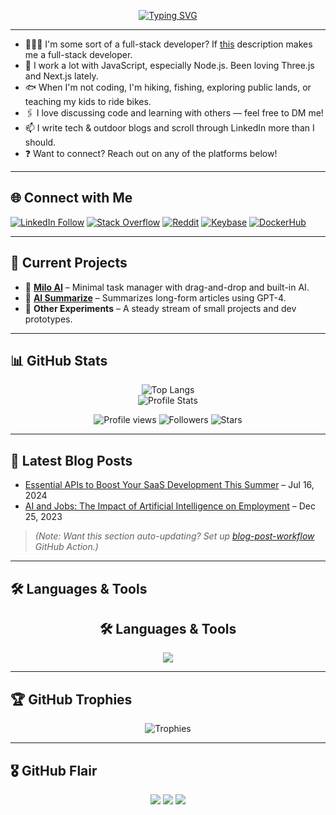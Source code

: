 
<p align="center">
  <a href="https://git.io/typing-svg">
    <img src="https://readme-typing-svg.demolab.com?font=Fira+Code&size=37&duration=2000&pause=2000&color=07D8FF&center=true&vCenter=true&multiline=true&width=900&height=200&lines=%F0%9F%91%8B+GM!+I'm+Mike;Thanks+for+checking+out+my+GitHub+page!;%E2%AD%90+Any+questions+you+may+have;Feel+free+to+get+in+touch+with+me!" alt="Typing SVG">
  </a>
</p>

---

- 🧑🏾‍💻 I'm some sort of a full-stack developer? If [this](https://www.w3schools.com/whatis/whatis_fullstack.asp) description makes me a full-stack developer.
- 🌱 I work a lot with JavaScript, especially Node.js. Been loving Three.js and Next.js lately.
- 🐟 When I'm not coding, I'm hiking, fishing, exploring public lands, or teaching my kids to ride bikes.
- 🖇️ I love discussing code and learning with others — feel free to DM me!
- 📫 I write tech & outdoor blogs and scroll through LinkedIn more than I should.
- ❓ Want to connect? Reach out on any of the platforms below!

---

## 🌐 Connect with Me

[![LinkedIn Follow](https://img.shields.io/badge/LinkedIn-0077B5?style=for-the-badge&logo=linkedin&logoColor=white)](https://www.linkedin.com/in/michael-ludlow-51b3b2257/)
[![Stack Overflow](https://img.shields.io/stackexchange/stackoverflow/r/12418331?color=%23F48024&label=Stack%20Overflow&style=for-the-badge&logo=stackoverflow&logoColor=white)](https://stackoverflow.com/users/21367496/algo)
[![Reddit](https://img.shields.io/reddit/user-karma/combined/mikeebuilds?label=Reddit&style=for-the-badge&logo=reddit&logoColor=white)](https://www.reddit.com/user/MikeeBuilds)
[![Keybase](https://img.shields.io/keybase/pgp/mikeebuilds?label=Keybase&logo=keybase&logoColor=white&style=for-the-badge)](https://keybase.io/mikeebuilds)
[![DockerHub](https://img.shields.io/badge/DockerHub-mikeebuilds-informational?style=for-the-badge&logo=docker&logoColor=white)](https://hub.docker.com/u/mikeebuilds)

---

## 🚀 Current Projects

- 🔹 **[Milo AI](https://milo.mobi)** – Minimal task manager with drag-and-drop and built-in AI.
- 🔹 **[AI Summarize](https://ai-summarize-psi.vercel.app/)** – Summarizes long-form articles using GPT-4.
- 🔹 **Other Experiments** – A steady stream of small projects and dev prototypes.

---

## 📊 GitHub Stats

<div align="center">
  <img src="https://github-readme-stats.vercel.app/api/top-langs/?username=MikeeBuilds&layout=compact&theme=chartreuse-dark&langs_count=10&cache_seconds=1800" alt="Top Langs">
</div>

<div align="center">
  <img src="https://github-readme-stats.vercel.app/api?username=MikeeBuilds&show_icons=true&theme=chartreuse-dark&cache_seconds=1800" alt="Profile Stats">
</div>

<p align="center">
  <img src="https://komarev.com/ghpvc/?username=MikeeBuilds&label=Profile%20Views&color=0e75b6&style=flat" alt="Profile views" />
  <img src="https://img.shields.io/github/followers/MikeeBuilds?label=Followers&style=flat&color=0e75b6" alt="Followers" />
  <img src="https://img.shields.io/github/stars/MikeeBuilds?label=Stars&style=flat&color=0e75b6" alt="Stars" />
</p>

---

## 📝 Latest Blog Posts

- [Essential APIs to Boost Your SaaS Development This Summer](https://mikeebuilds.tech/essential-apis-to-boost-your-saas-development-this-summer) – Jul 16, 2024  
- [AI and Jobs: The Impact of Artificial Intelligence on Employment](https://mikeebuilds.tech/ai-and-jobs-the-impact-of-artificial-intelligence-on-employment) – Dec 25, 2023  

> *(Note: Want this section auto-updating? Set up [blog-post-workflow](https://github.com/gautamkrishnar/blog-post-workflow) GitHub Action.)*

---

## 🛠️ Languages & Tools

<h2 align="center">🛠️ Languages & Tools</h2>

<p align="center">
  <a href="https://skillicons.dev">
    <img src="https://skillicons.dev/icons?i=python,typescript,javascript,react,nodejs,html,css,express,discord,twitter,next,tailwind,firebase,stackoverflow,swift" />
  </a>
</p>

---

## 🏆 GitHub Trophies

<p align="center">
  <img src="https://github-profile-trophy.vercel.app/?username=MikeeBuilds&theme=radical&margin-w=15&margin-h=15" alt="Trophies">
</p>

---


## 🎖️ GitHub Flair

<p align="center">
  <img src="https://img.shields.io/badge/GitHub-Pro-blueviolet?style=for-the-badge&logo=github" />
  <img src="https://img.shields.io/badge/Open%20Source-Star-yellow?style=for-the-badge&logo=github" />
  <img src="https://img.shields.io/badge/Sponsor-Love-red?style=for-the-badge&logo=github-sponsors" />
</p>

